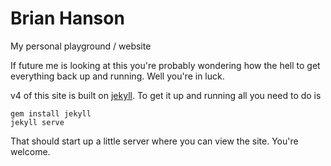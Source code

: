 Brian Hanson
=======================

My personal playground / website

If future me is looking at this you're probably wondering how the hell to get everything back up and running. Well you're in luck.

v4 of this site is built on [jekyll](http://jekyllrb.com). To get it up and running all you need to do is
```
gem install jekyll
jekyll serve
```

That should start up a little server where you can view the site. You're welcome.

